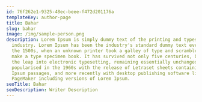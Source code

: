```yaml
---
id: 76f262e1-9325-48ec-beee-f472d201176a
templateKey: author-page
title: Bahar
slug: bahar
image: /img/sample-person.png
description: Lorem Ipsum is simply dummy text of the printing and typesetting
  industry. Lorem Ipsum has been the industry's standard dummy text ever since
  the 1500s, when an unknown printer took a galley of type and scrambled it to
  make a type specimen book. It has survived not only five centuries, but also
  the leap into electronic typesetting, remaining essentially unchanged. It was
  popularised in the 1960s with the release of Letraset sheets containing Lorem
  Ipsum passages, and more recently with desktop publishing software like Aldus
  PageMaker including versions of Lorem Ipsum.
seoTitle: Bahar
seoDescription: Writer Description
---
```

